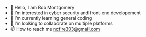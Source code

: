 - 👋 Hello, I am Bob Montgomery
- 👀 I’m interested in cyber security and front-end developement
- 🌱 I’m currently learning general coding
- 💞️ I’m looking to collaborate on multiple platforms
- 📫 How to reach me ncfire303@gmail.com

<!---
Ncfire303/Ncfire303 is a ✨ special ✨ repository because its `README.md` (this file) appears on your GitHub profile.
You can click the Preview link to take a look at your changes.
--->
